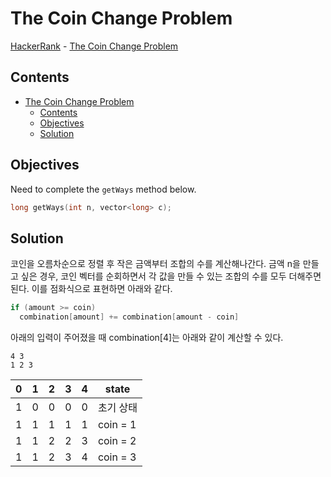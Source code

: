 # The Coin Change Problem

[HackerRank](https://www.hackerrank.com/) - [The Coin Change Problem](https://www.hackerrank.com/challenges/coin-change/problem)

## Contents

- [The Coin Change Problem](#the-coin-change-problem)
  - [Contents](#contents)
  - [Objectives](#objectives)
  - [Solution](#solution)

## Objectives

Need to complete the `getWays` method below.

``` C++
long getWays(int n, vector<long> c);
```

## Solution

코인을 오름차순으로 정렬 후 작은 금액부터 조합의 수를 계산해나간다. 금액 n을 만들고 싶은 경우, 코인 벡터를 순회하면서 각 값을 만들 수 있는 조합의 수를 모두 더해주면 된다. 이를 점화식으로 표현하면 아래와 같다.

``` C++
if (amount >= coin)
  combination[amount] += combination[amount - coin]
```

아래의 입력이 주어졌을 때 combination[4]는 아래와 같이 계산할 수 있다.

``` text
4 3
1 2 3
```

0 | 1 | 2 | 3 | 4 | state
---|---|---|---|---|---
1|0|0|0|0|초기 상태
1|1|1|1|1|coin = 1
1|1|2|2|3|coin = 2
1|1|2|3|4|coin = 3
